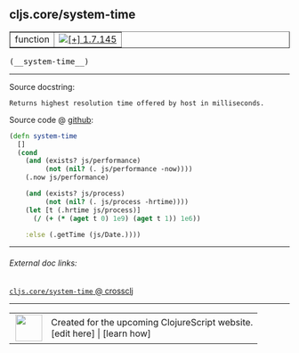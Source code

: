 ## cljs.core/system-time



 <table border="1">
<tr>
<td>function</td>
<td><a href="https://github.com/cljsinfo/cljs-api-docs/tree/1.7.145"><img valign="middle" alt="[+] 1.7.145" title="Added in 1.7.145" src="https://img.shields.io/badge/+-1.7.145-lightgrey.svg"></a> </td>
</tr>
</table>


 <samp>
(__system-time__)<br>
</samp>

---





Source docstring:

```
Returns highest resolution time offered by host in milliseconds.
```


Source code @ [github](https://github.com/clojure/clojurescript/blob/r1.7.170/src/main/cljs/cljs/core.cljs#L336-L349):

```clj
(defn system-time
  []
  (cond
    (and (exists? js/performance)
         (not (nil? (. js/performance -now))))
    (.now js/performance)

    (and (exists? js/process)
         (not (nil? (. js/process -hrtime))))
    (let [t (.hrtime js/process)]
      (/ (+ (* (aget t 0) 1e9) (aget t 1)) 1e6))

    :else (.getTime (js/Date.))))
```

<!--
Repo - tag - source tree - lines:

 <pre>
clojurescript @ r1.7.170
└── src
    └── main
        └── cljs
            └── cljs
                └── <ins>[core.cljs:336-349](https://github.com/clojure/clojurescript/blob/r1.7.170/src/main/cljs/cljs/core.cljs#L336-L349)</ins>
</pre>

-->

---



###### External doc links:

[`cljs.core/system-time` @ crossclj](http://crossclj.info/fun/cljs.core.cljs/system-time.html)<br>

---

 <table>
<tr><td>
<img valign="middle" align="right" width="48px" src="http://i.imgur.com/Hi20huC.png">
</td><td>
Created for the upcoming ClojureScript website.<br>
[edit here] | [learn how]
</td></tr></table>

[edit here]:https://github.com/cljsinfo/cljs-api-docs/blob/master/cljsdoc/cljs.core/system-time.cljsdoc
[learn how]:https://github.com/cljsinfo/cljs-api-docs/wiki/cljsdoc-files

<!--

This information was too distracting to show to readers, but I'll leave it
commented here since it is helpful to:

- pretty-print the data used to generate this document
- and show how to retrieve that data



The API data for this symbol:

```clj
{:ns "cljs.core",
 :name "system-time",
 :signature ["[]"],
 :history [["+" "1.7.145"]],
 :type "function",
 :full-name-encode "cljs.core/system-time",
 :source {:code "(defn system-time\n  []\n  (cond\n    (and (exists? js/performance)\n         (not (nil? (. js/performance -now))))\n    (.now js/performance)\n\n    (and (exists? js/process)\n         (not (nil? (. js/process -hrtime))))\n    (let [t (.hrtime js/process)]\n      (/ (+ (* (aget t 0) 1e9) (aget t 1)) 1e6))\n\n    :else (.getTime (js/Date.))))",
          :title "Source code",
          :repo "clojurescript",
          :tag "r1.7.170",
          :filename "src/main/cljs/cljs/core.cljs",
          :lines [336 349]},
 :full-name "cljs.core/system-time",
 :docstring "Returns highest resolution time offered by host in milliseconds."}

```

Retrieve the API data for this symbol:

```clj
;; from Clojure REPL
(require '[clojure.edn :as edn])
(-> (slurp "https://raw.githubusercontent.com/cljsinfo/cljs-api-docs/catalog/cljs-api.edn")
    (edn/read-string)
    (get-in [:symbols "cljs.core/system-time"]))
```

-->
